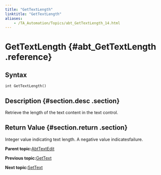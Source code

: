 ```yaml
--- 
title: "GetTextLength"
linktitle: "GetTextLength"
aliases: 
    - /TA_Automation/Topics/abt_GetTextLength_14.html
---
```

# GetTextLength {#abt_GetTextLength .reference}

## Syntax

`int GetTextLength()`

## Description {#section.desc .section}

Retrieve the length of the text content in the text control.

## Return Value {#section.return .section}

Integer value indicating text length. A negative value indicatesfailure.

**Parent topic:**[AbtTextEdit](../../TA_Automation/Topics/abt_AbtTextEdit.html)

**Previous topic:**[GetText](../../TA_Automation/Topics/abt_GetText_14.html)

**Next topic:**[SetText](../../TA_Automation/Topics/abt_SetText_14.html)

